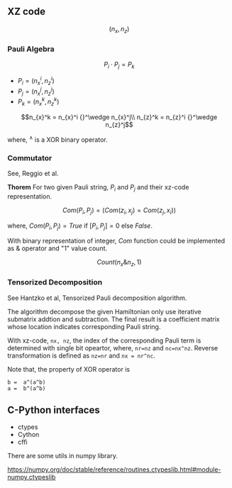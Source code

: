 ## XZ code

$$(n_x, n_z)$$

### Pauli Algebra

$$P_i \cdot P_j = P_k$$

* $P_i = (n_{x}^i, n_{z}^i)$
* $P_j = (n_{x}^j, n_{z}^j)$
* $P_k = (n_{x}^k, n_{z}^k)$

$$n_{x}^k = n_{x}^i {}^\wedge n_{x}^j\\ n_{z}^k = n_{z}^i {}^\wedge n_{z}^j$$

where, ${}^\wedge$ is a XOR binary operator.

### Commutator

See, Reggio et al.

**Thorem**
For two given Pauli string, $P_i$ and $P_j$ and their xz-code representation. 

$$Com(P_i, P_j) = (Com(z_i, x_j) = Com(z_j, x_i))$$

where, $Com(P_i, P_j) = True$ if $[P_i, P_j] =0$ else $False$.

With binary representation of integer, $Com$ function could be implemented as $\&$ operator and "1" value count.

$$Count(n_x \& n_z, 1)$$

### Tensorized Decomposition

See Hantzko et al, Tensorized Pauli decomposition algorithm.

The algorithm decompose the given Hamiltonian only use iterative submatrix addtion and subtraction. The final result is a coefficient matrix whose location indicates corresponding Pauli string.

With xz-code, `nx, nz`, the index of the corresponding Pauli term is determined with single bit opeartor, where, `nr=nz` and `nc=nx^nz`. 
Reverse transformation is defined as `nz=nr` and `nx = nr^nc`.

Note that, the property of XOR operator is

```
b =  a^(a^b)
a =  b^(a^b)
```


## C-Python interfaces

* ctypes
* Cython
* cffi

There are some utils in numpy library.

https://numpy.org/doc/stable/reference/routines.ctypeslib.html#module-numpy.ctypeslib